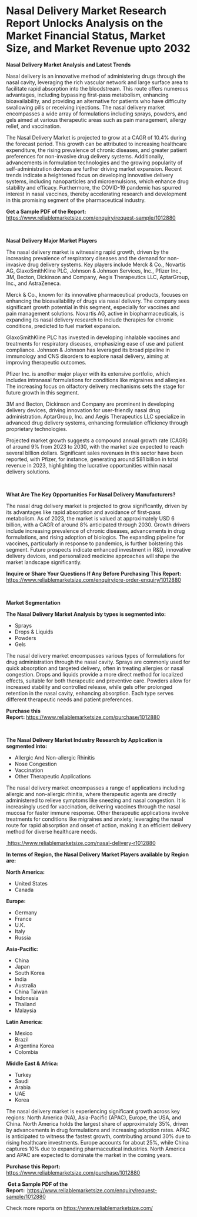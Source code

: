 <p><h1>Nasal Delivery Market Research Report Unlocks Analysis on the Market Financial Status, Market Size, and Market Revenue upto 2032</h1></p><p><strong>Nasal Delivery Market Analysis and Latest Trends</strong></p>
<p><p>Nasal delivery is an innovative method of administering drugs through the nasal cavity, leveraging the rich vascular network and large surface area to facilitate rapid absorption into the bloodstream. This route offers numerous advantages, including bypassing first-pass metabolism, enhancing bioavailability, and providing an alternative for patients who have difficulty swallowing pills or receiving injections. The nasal delivery market encompasses a wide array of formulations including sprays, powders, and gels aimed at various therapeutic areas such as pain management, allergy relief, and vaccination.</p><p>The Nasal Delivery Market is projected to grow at a CAGR of 10.4% during the forecast period. This growth can be attributed to increasing healthcare expenditure, the rising prevalence of chronic diseases, and greater patient preferences for non-invasive drug delivery systems. Additionally, advancements in formulation technologies and the growing popularity of self-administration devices are further driving market expansion. Recent trends indicate a heightened focus on developing innovative delivery systems, including nanoparticles and microemulsions, which enhance drug stability and efficacy. Furthermore, the COVID-19 pandemic has spurred interest in nasal vaccines, thereby accelerating research and development in this promising segment of the pharmaceutical industry.</p></p>
<p><strong>Get a Sample PDF of the Report:&nbsp;</strong> <a href="https://www.reliablemarketsize.com/enquiry/request-sample/1012880?utm_campaign=3123&utm_medium=2&utm_source=Github&utm_content=ia&utm_term=05032025&utm_id=nasal-delivery">https://www.reliablemarketsize.com/enquiry/request-sample/1012880</a></p>
<p>&nbsp;</p>
<p><strong>Nasal Delivery Major Market Players</strong></p>
<p><p>The nasal delivery market is witnessing rapid growth, driven by the increasing prevalence of respiratory diseases and the demand for non-invasive drug delivery systems. Key players include Merck & Co., Novartis AG, GlaxoSmithKline PLC, Johnson & Johnson Services, Inc., Pfizer Inc., 3M, Becton, Dickinson and Company, Aegis Therapeutics LLC, AptarGroup, Inc., and AstraZeneca.</p><p>Merck & Co., known for its innovative pharmaceutical products, focuses on enhancing the bioavailability of drugs via nasal delivery. The company sees significant growth potential in this segment, especially for vaccines and pain management solutions. Novartis AG, active in biopharmaceuticals, is expanding its nasal delivery research to include therapies for chronic conditions, predicted to fuel market expansion.</p><p>GlaxoSmithKline PLC has invested in developing inhalable vaccines and treatments for respiratory diseases, emphasizing ease of use and patient compliance. Johnson & Johnson has leveraged its broad pipeline in immunology and CNS disorders to explore nasal delivery, aiming at improving therapeutic outcomes.</p><p>Pfizer Inc. is another major player with its extensive portfolio, which includes intranasal formulations for conditions like migraines and allergies. The increasing focus on olfactory delivery mechanisms sets the stage for future growth in this segment.</p><p>3M and Becton, Dickinson and Company are prominent in developing delivery devices, driving innovation for user-friendly nasal drug administration. AptarGroup, Inc. and Aegis Therapeutics LLC specialize in advanced drug delivery systems, enhancing formulation efficiency through proprietary technologies.</p><p>Projected market growth suggests a compound annual growth rate (CAGR) of around 9% from 2023 to 2030, with the market size expected to reach several billion dollars. Significant sales revenues in this sector have been reported, with Pfizer, for instance, generating around $81 billion in total revenue in 2023, highlighting the lucrative opportunities within nasal delivery solutions.</p></p>
<p>&nbsp;</p>
<p><strong>What Are The Key Opportunities For Nasal Delivery Manufacturers?</strong></p>
<p><p>The nasal drug delivery market is projected to grow significantly, driven by its advantages like rapid absorption and avoidance of first-pass metabolism. As of 2023, the market is valued at approximately USD 6 billion, with a CAGR of around 8% anticipated through 2030. Growth drivers include increasing prevalence of chronic diseases, advancements in drug formulations, and rising adoption of biologics. The expanding pipeline for vaccines, particularly in response to pandemics, is further bolstering this segment. Future prospects indicate enhanced investment in R&D, innovative delivery devices, and personalized medicine approaches will shape the market landscape significantly.</p></p>
<p><strong>Inquire or Share Your Questions If Any Before Purchasing This Report:</strong> <a href="https://www.reliablemarketsize.com/enquiry/pre-order-enquiry/1012880?utm_campaign=3123&utm_medium=2&utm_source=Github&utm_content=ia&utm_term=05032025&utm_id=nasal-delivery">https://www.reliablemarketsize.com/enquiry/pre-order-enquiry/1012880</a></p>
<p>&nbsp;</p>
<p><strong>Market Segmentation</strong></p>
<p><strong>The Nasal Delivery Market Analysis by types is segmented into:</strong></p>
<p><ul><li>Sprays</li><li>Drops & Liquids</li><li>Powders</li><li>Gels</li></ul></p>
<p><p>The nasal delivery market encompasses various types of formulations for drug administration through the nasal cavity. Sprays are commonly used for quick absorption and targeted delivery, often in treating allergies or nasal congestion. Drops and liquids provide a more direct method for localized effects, suitable for both therapeutic and preventive care. Powders allow for increased stability and controlled release, while gels offer prolonged retention in the nasal cavity, enhancing absorption. Each type serves different therapeutic needs and patient preferences.</p></p>
<p><strong>Purchase this Report:&nbsp;</strong><a href="https://www.reliablemarketsize.com/purchase/1012880?utm_campaign=3123&utm_medium=2&utm_source=Github&utm_content=ia&utm_term=05032025&utm_id=nasal-delivery">https://www.reliablemarketsize.com/purchase/1012880</a></p>
<p>&nbsp;</p>
<p><strong>The Nasal Delivery Market Industry Research by Application is segmented into:</strong></p>
<p><ul><li>Allergic And Non-allergic Rhinitis</li><li>Nose Congestion</li><li>Vaccination</li><li>Other Therapeutic Applications</li></ul></p>
<p><p>The nasal delivery market encompasses a range of applications including allergic and non-allergic rhinitis, where therapeutic agents are directly administered to relieve symptoms like sneezing and nasal congestion. It is increasingly used for vaccination, delivering vaccines through the nasal mucosa for faster immune response. Other therapeutic applications involve treatments for conditions like migraines and anxiety, leveraging the nasal route for rapid absorption and onset of action, making it an efficient delivery method for diverse healthcare needs.</p></p>
<p><a href="https://www.reliablemarketsize.com/nasal-delivery-r1012880?utm_campaign=3123&utm_medium=2&utm_source=Github&utm_content=ia&utm_term=05032025&utm_id=nasal-delivery">&nbsp;https://www.reliablemarketsize.com/nasal-delivery-r1012880</a></p>
<p><strong>In terms of Region, the Nasal Delivery Market Players available by Region are:</strong></p>
<p>
    <p> <strong> North America: </strong>
        <ul>
            <li>United States</li>
            <li>Canada</li>
        </ul>
        </p> 
    <p> <strong> Europe: </strong>
        <ul>
            <li>Germany</li>
            <li>France</li>
            <li>U.K.</li>
            <li>Italy</li>
            <li>Russia</li>
        </ul>
        </p> 
    <p> <strong> Asia-Pacific: </strong>
        <ul>
            <li>China</li>
            <li>Japan</li>
            <li>South Korea</li>
            <li>India</li>
            <li>Australia</li>
            <li>China Taiwan</li>
            <li>Indonesia</li>
            <li>Thailand</li>
            <li>Malaysia</li>
        </ul>
        </p> 
    <p> <strong> Latin America: </strong>
        <ul>
            <li>Mexico</li>
            <li>Brazil</li>
            <li>Argentina Korea</li>
            <li>Colombia</li>
        </ul>
        </p> 
    <p> <strong> Middle East & Africa: </strong>
        <ul>
            <li>Turkey</li>
            <li>Saudi</li>
            <li>Arabia</li>
            <li>UAE</li>
            <li>Korea</li>
        </ul>
    </p>
    </p>
<p><p>The nasal delivery market is experiencing significant growth across key regions: North America (NA), Asia-Pacific (APAC), Europe, the USA, and China. North America holds the largest share of approximately 35%, driven by advancements in drug formulations and increasing adoption rates. APAC is anticipated to witness the fastest growth, contributing around 30% due to rising healthcare investments. Europe accounts for about 25%, while China captures 10% due to expanding pharmaceutical industries. North America and APAC are expected to dominate the market in the coming years.</p></p>
<p><strong>Purchase this Report: </strong><a href="https://www.reliablemarketsize.com/purchase/1012880?utm_campaign=3123&utm_medium=2&utm_source=Github&utm_content=ia&utm_term=05032025&utm_id=nasal-delivery">https://www.reliablemarketsize.com/purchase/1012880</a></p>
<p>&nbsp;<strong>Get a Sample PDF of the Report:&nbsp;&nbsp;</strong><a href="https://www.reliablemarketsize.com/enquiry/request-sample/1012880?utm_campaign=3123&utm_medium=2&utm_source=Github&utm_content=ia&utm_term=05032025&utm_id=nasal-delivery">https://www.reliablemarketsize.com/enquiry/request-sample/1012880</a></p>
<p><strong></strong></p>
<p>Check more reports on <a href="https://www.reliablemarketsize.com/?utm_campaign=3123&utm_medium=2&utm_source=Github&utm_content=ia&utm_term=05032025&utm_id=nasal-delivery">https://www.reliablemarketsize.com/</a></p>